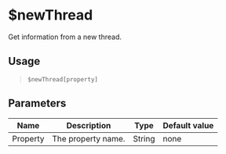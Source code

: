 # $newThread
Get information from a new thread.
## Usage
> `$newThread[property]`
## Parameters
|   Name   |    Description     |  Type  | Default value |
|----------|--------------------|--------|---------------|
| Property | The property name. | String | none          |
